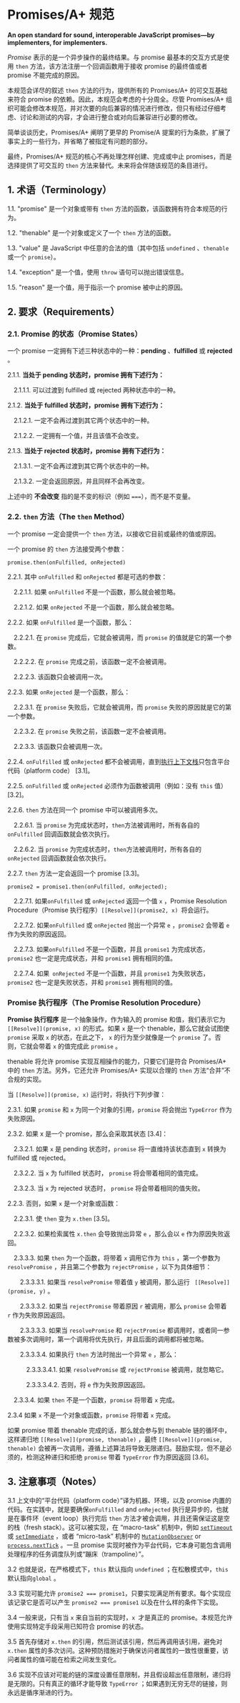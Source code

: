 # Promises/A+ 规范

**An open standard for sound, interoperable JavaScript promises—by implementers, for implementers.**

*Promise* 表示的是一个异步操作的最终结果。与 promise 最基本的交互方式是使用 `then` 方法，该方法注册一个回调函数用于接收 promise 的最终值或者 promise 不能完成的原因。

本规范会详尽的叙述 `then` 方法的行为，提供所有的 Promises/A+ 的可交互基础来符合 promise 的依赖。因此，本规范会考虑的十分周全。尽管 Promises/A+ 组织可能会修改本规范，并对次要的向后兼容的情况进行修改，但只有经过仔细考虑、讨论和测试的内容，才会进行整合或对向后兼容进行必要的修改。

简单谈谈历史，Promises/A+ 阐明了更早的 Promise/A 提案的行为条款，扩展了事实上的一些行为，并省略了被指定有问题的部分。

最终，Promises/A+ 规范的核心不再处理怎样创建、完成或中止 promises，而是选择提供了可交互的 `then` 方法来替代。未来将会伴随该规范的条目进行。

## 1. 术语（Terminology）

1.1.  "promise" 是一个对象或带有 `then` 方法的函数，该函数拥有符合本规范的行为。

1.2. "thenable" 是一个对象或定义了一个 `then` 方法的函数。

1.3. "value" 是 JavaScript 中任意的合法的值（其中包括 `undefined` 、`thenable` 或一个 `promise`）。

1.4. "exception" 是一个值，使用 `throw` 语句可以抛出错误信息。

1.5. "reason" 是一个值，用于指示一个 promise 被中止的原因。

## 2. 要求（Requirements）

### 2.1. Promise 的状态（Promise States）

一个 promise 一定拥有下述三种状态中的一种：**pending** 、**fulfilled** 或 **rejected** 。

2.1.1. **当处于 pending 状态时，promise 拥有下述行为：** 

　2.1.1.1. 可以过渡到 fulfilled 或 rejected 两种状态中的一种。

2.1.2. **当处于 fulfilled 状态时，promise 拥有下述行为：** 

　2.1.2.1. 一定不会再过渡到其它两个状态中的一种。

　2.1.2.2. 一定拥有一个值，并且该值不会改变。

2.1.3. **当处于 rejected 状态时，promise 拥有下述行为：** 

　2.1.3.1. 一定不会再过渡到其它两个状态中的一种。

​　2.1.3.2. 一定会返回原因，并且同样不会再改变。

上述中的 **不会改变** 指的是不变的标识（例如 `===`），而不是不变量。

### 2.2. `then` 方法（The `then` Method）

一个 promise 一定会提供一个 `then` 方法，以接收它目前或最终的值或原因。

一个 promise 的 `then` 方法接受两个参数：

```
promise.then(onFulfilled, onRejected)
```

2.2.1. 其中 `onFulfilled` 和 `onRejected` 都是可选的参数：

　2.2.1.1. 如果 `onFulfilled` 不是一个函数，那么就会被忽略。

　2.2.1.2. 如果 `onRejected` 不是一个函数，那么就会被忽略。

2.2.2. 如果 `onFulfilled` 是一个函数，那么：

　2.2.2.1. 在 `promise` 完成后，它就会被调用，而  `promise` 的值就是它的第一个参数。

　2.2.2.2. 在 `promise` 完成之前，该函数一定不会被调用。

　2.2.2.3. 该函数只会被调用一次。

2.2.3. 如果 `onRejected` 是一个函数，那么：

　2.2.3.1. 在 `promise` 失败后，它就会被调用，而  `promise` 失败的原因就是它的第一个参数。

　2.2.3.2. 在 `promise` 失败之前，该函数一定不会被调用。

　2.2.3.3. 该函数只会被调用一次。

2.2.4.  `onFulfilled` 或 `onRejected` 都不会被调用，直到[执行上下文栈](https://es5.github.io/#x10.3)只包含平台代码（platform code） [3.1]。

2.2.5. `onFulfilled` 或 `onRejected` 必须作为函数被调用（例如：没有 `this` 值）[3.2]。

2.2.6. `then` 方法在同一个 promise 中可以被调用多次。

　2.2.6.1. 当 `promise` 为完成状态时，`then`方法被调用时，所有各自的 `onFulfilled` 回调函数就会依次执行。

　2.2.6.2. 当 `promise` 为完成状态时，`then`方法被调用时，所有各自的 `onRejected` 回调函数就会依次执行。

2.2.7. `then` 方法一定会返回一个 promise [3.3]。

```
promise2 = promise1.then(onFulfilled, onRejected);
```

　2.2.7.1. 如果`onFulfilled` 或 `onRejected` 返回一个值 `x` ，Promise Resolution Procedure（Promise 执行程序）`[[Resolve]](promise2, x) `将会运行。 

　2.2.7.2. 如果`onFulfilled` 或 `onRejected` 抛出一个异常 `e` ，`promise2` 会带着 `e` 作为失败的原因返回。

　2.2.7.3. 如果`onFulfilled` 不是一个函数，并且 `promise1` 为完成状态，`promise2` 也一定是完成状态，并和 `promise1` 拥有相同的值。

　2.2.7.4. 如果` onRejected` 不是一个函数，并且 `promise1` 为失败状态，`promise2` 也一定是失败状态，并和 `promise1` 拥有相同的值。

###  Promise 执行程序（The Promise Resolution Procedure）

**Promise 执行程序** 是一个抽象操作，作为输入的 promise 和值，我们表示它为 `[[Resolve]](promise, x)` 的形式。如果 `x` 是一个 thenable，那么它就会试图使 `promise` 采取 `x` 的状态，在此之下， `x` 的行为至少就像是一个 `promise` 了。否则，它就会带着 `x` 的值完成此 `promise` 。

thenable 将允许 promise 实现互相操作的能力，只要它们是符合 Promises/A+ 中的 `then` 方法。另外，它还允许 Promises/A+ 实现以合理的 `then`  方法“合并”不合规的实现。

当 `[[Resolve]](promise, x)` 运行时，将执行下列步骤：

2.3.1. 如果 `promise` 和 `x` 为同一个对象的引用，`promise` 将会抛出 `TypeError` 作为失败原因。

2.3.2. 如果 x 是一个 promise，那么会采取其状态 [3.4]：

　2.3.2.1. 如果 `x` 是 pending 状态时，`promise` 将一直维持该状态直到 `x` 转换为 fulfilled 或 rejected。

　2.3.2.2. 当 `x` 为 fulfilled 状态时， `promise` 将会带着相同的值完成。

　2.3.2.3. 当 `x` 为 rejected 状态时， `promise` 将会带着相同的值失败。

2.2.3. 否则，如果 `x` 是一个对象或函数：

　2.2.3.1. 使 `then` 变为 `x.then` [3.5]。

　2.2.3.2. 如果检索属性 `x.then` 会导致抛出异常 `e` ，那么会以 `e` 作为原因失败返回。

　2.3.3.3. 如果 `then` 为一个函数，将带着 `x` 调用它作为 `this` ，第一个参数为  `resolvePromise` ，并且第二个参数为 `rejectPromise` ，以下为具体细节：

　　2.3.3.3.1. 如果当 `resolvePromise`  带着值 `y` 被调用，那么运行 ` [[Resolve]](promise, y)` 。

　　2.3.3.3.2.  如果当 `rejectPromise` 带着原因 `r` 被调用，那么 `promise` 会带着 ` r` 作为失败原因返回。

　　2.3.3.3.3.  如果当  `resolvePromise` 和 `rejectPromise`  都调用时，或者同一参数被多次调用时，第一个调用将优先执行，并且后面的调用都将被忽略。

　　2.3.3.3.4. 如果执行 `then` 方法时抛出一个异常 `e` ，那么：

　　　2.3.3.3.4.1. 如果 `resolvePromise` 或 `rejectPromise` 被调用，就忽略它。

　　　2.3.3.3.4.2. 否则，将 `e` 作为失败原因返回。

　2.3.3.4. 如果 `then` 不是一个函数，`promise` 将带着 `x` 完成。

2.3.4 如果 `x` 不是一个对象或函数，`promise` 将带着 `x` 完成。

如果 promise 带着 thenable 完成的话，那么就会参与到 thenable  链的循环中，这样递归地 `[[Resolve]](promise, thenable)` ，最终 `[[Resolve]](promise, thenable)` 会被再一次调用，遵循上述算法将导致无限递归。鼓励实现，但不是必须的，检测这种递归和拒绝 `promise` 带着 `TypeError` 作为原因返回 [3.6]。

## 3. 注意事项（Notes）

3.1 上文中的“平台代码（platform code）”译为机器、环境，以及 promise 内置的代码。在实践中，就是要确保`onFulfilled` and `onRejected` 执行是异步的，也就是在事件环（event loop）执行完后 `then` 方法才被会调用，并且还需保证这是空的栈（fresh stack）。这可以被实现，在 “macro-task” 机制中，例如  [`setTimeout`](https://html.spec.whatwg.org/multipage/webappapis.html#timers) 或 [`setImmediate`](https://dvcs.w3.org/hg/webperf/raw-file/tip/specs/setImmediate/Overview.html#processingmodel) ，或者 “micro-task” 机制中的 [`MutationObserver`](https://dom.spec.whatwg.org/#interface-mutationobserver) or [`process.nextTick`](http://nodejs.org/api/process.html#process_process_nexttick_callback) 。一旦 promise 实现时被作为平台代码，它本身可能包含调用处理程序的任务调度队列或“蹦床（trampoline）”。

3.2 也就是说，在严格模式下，`this` 默认指向 `undefined` ；在松散模式中，`this` 默认指向`global` 。

3.3 实现可能允许 `promise2 === promise1`，只要实现满足所有要求。每个实现应该记录它是否可以产生 `promise2 === promise1` 以及在什么样的条件下实现。

3.4 一般来说，只有当 `x` 来自当前的实现时，`x `才是真正的 promise。本规范允许使用实现特定手段采用已知符合 promise 的状态。

3.5 首先存储对 `x.then` 的引用，然后测试该引用，然后再调用该引用，避免对 `x.then` 属性的多次访问。这种预防措施对于确保访问者属性的一致性很重要，访问者属性的值可能在检索之间发生变化。

3.6 实现不应该对可能的链的深度设置任意限制，并且假设超出任意限制，递归将是无限的。只有真正的循环才能导致 `TypeError` ；如果遇到无穷无尽的链接，则永远是循序渐进的行为。